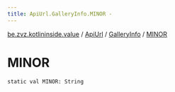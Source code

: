 ```yaml
---
title: ApiUrl.GalleryInfo.MINOR - 
---
```


[be.zvz.kotlininside.value](../../index.html) / [ApiUrl](../index.html) / [GalleryInfo](index.html) / [MINOR](./-m-i-n-o-r.html)

# MINOR

`static val MINOR: String`